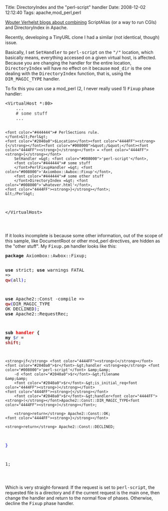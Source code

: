 Title: DirectoryIndex and the "perl-script" handler
Date: 2008-12-02 12:12:40
Tags: apache,mod_perl,perl

<p><a href="http://www.grep.be/blog/en/computer/play/scriptalias_index.cgi">Wouter Verhelst blogs about combining</a> ScriptAlias (or a way to run CGIs) and DirectoryIndex in Apache.</p>

<p>Recently, developing a TinyURL clone I had a similar (not identical, though) issue.</p>

<p>Basically, I set <tt>SetHandler</tt> to <tt>perl-script</tt> on the <tt>"/"</tt> location, which basically means, everything accessed on a given virtual host, is affected. Because you are changing the handler for the entire location, <tt>DirectoryIndex</tt> will have no effect on it because <tt>mod_dir</tt> is the one dealing with the <tt>DirectoryIndex</tt> function, that is, using the <tt>DIR_MAGIC_TYPE</tt> handler.</p>

<p>To fix this you can use a mod_perl (2, I never really used 1) <tt>Fixup</tt> phase handler:</p>

<p><pre>
&lt;VirtualHost *:80&gt;
	...
	<font color="#444444"># some stuff
	</font>...
	
	<font color="#444444"># PerlSections rule.
	</font>&lt;Perl&gt;
	<font color="#2040a0">$Location</font><font color="4444FF"><strong>{</strong></font><font color="#008000">&quot;/&quot;</font><font color="4444FF"><strong>}</strong></font> = <font color="4444FF"><strong>{</strong></font>
		SetHandler =&gt; <font color="#008000">'perl-script'</font>,
		<font color="#444444"># some stuff
		</font>PerlFixupHandler =&gt; <font color="#008000">'Axiombox::Awbox::Fixup'</font>,
		<font color="#444444"># some other stuff
		</font>DirectoryIndex =&gt; <font color="#008000">'whatever.html'</font>,
	<font color="4444FF"><strong>}</strong></font>;
	&lt;/Perl&gt;

&lt;/VirtualHost&gt;

</pre></p>

<p>If it looks incomplete is because some other information, out of the scope of this sample, like DocumentRoot or other mod_perl directives, are hidden as the "other stuff". My <tt>Fixup.pm</tt> handler looks like this:</p>

<p><pre>
<strong>package</strong> Axiombox::Awbox::Fixup;

<strong>use</strong> strict;
<strong>use</strong> warnings FATAL =&gt; <font color="a52a2a"><strong>qw</strong></font><font color="4444FF"><strong>(</strong></font>all<font color="4444FF"><strong>)</strong></font>;

<strong>use</strong> Apache2::Const -compile =&gt; <font color="a52a2a"><strong>qw</strong></font><font color="4444FF"><strong>(</strong></font>DIR_MAGIC_TYPE OK DECLINED<font color="4444FF"><strong>)</strong></font>;
<strong>use</strong> Apache2::RequestRec;

<strong>sub<font color="ff0000"> handler</font> {</strong>
	<strong>my</strong> <font color="#2040a0">$r</font> = <font color="a52a2a"><strong>shift</strong></font>;

	<strong>if</strong> <font color="4444FF"><strong>(</strong></font><font color="#2040a0">$r</font>-&gt;handler <strong>eq</strong> <font color="#008000">'perl-script'</font> &amp;&amp;
		-d <font color="#2040a0">$r</font>-&gt;filename              &amp;&amp;
		<font color="#2040a0">$r</font>-&gt;is_initial_req<font color="4444FF"><strong>)</strong></font>
	<font color="4444FF"><strong>{</strong></font>
		<font color="#2040a0">$r</font>-&gt;handler<font color="4444FF"><strong>(</strong></font>Apache2::Const::DIR_MAGIC_TYPE<font color="4444FF"><strong>)</strong></font>;

		<strong>return</strong> Apache2::Const::OK;
	<font color="4444FF"><strong>}</strong></font>

	<strong>return</strong> Apache2::Const::DECLINED;
<font color="4444FF"><strong>}</strong></font>

1;

</pre></p>

<p>Which is very straight-forward: If the request is set to <tt>perl-script</tt>, the requested file is a directory and if the current request is the main one, then change the handler and return to the normal flow of phases. Otherwise, decline the <tt>Fixup</tt> phase handler.</p>
